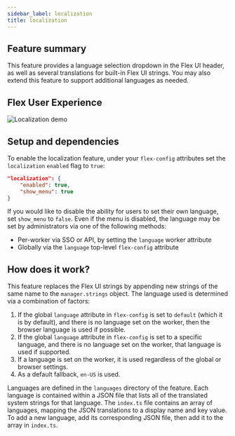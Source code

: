 ```yaml
---
sidebar_label: localization
title: localization
---
```


## Feature summary

This feature provides a language selection dropdown in the Flex UI header, as well as several translations for built-in Flex UI strings. You may also extend this feature to support additional languages as needed.

## Flex User Experience

![Localization demo](/img/features/localization/localization.gif)

## Setup and dependencies

To enable the localization feature, under your `flex-config` attributes set the `localization` `enabled` flag to `true`:

```json
"localization": {
    "enabled": true,
    "show_menu": true
}
```

If you would like to disable the ability for users to set their own language, set `show_menu` to `false`. Even if the menu is disabled, the language may be set by administrators via one of the following methods:

- Per-worker via SSO or API, by setting the `language` worker attribute
- Globally via the `language` top-level `flex-config` attribute

## How does it work?

This feature replaces the Flex UI strings by appending new strings of the same name to the `manager.strings` object. The language used is determined via a combination of factors:

1. If the global `language` attribute in `flex-config` is set to `default` (which it is by default), and there is no language set on the worker, then the browser language is used if possible.
2. If the global `language` attribute in `flex-config` is set to a specific language, and there is no language set on the worker, that language is used if supported.
3. If a language is set on the worker, it is used regardless of the global or browser settings.
4. As a default fallback, `en-US` is used.

Languages are defined in the `languages` directory of the feature. Each language is contained within a JSON file that lists all of the translated system strings for that language. The `index.ts` file contains an array of languages, mapping the JSON translations to a display name and key value. To add a new language, add its corresponding JSON file, then add it to the array in `index.ts`.
